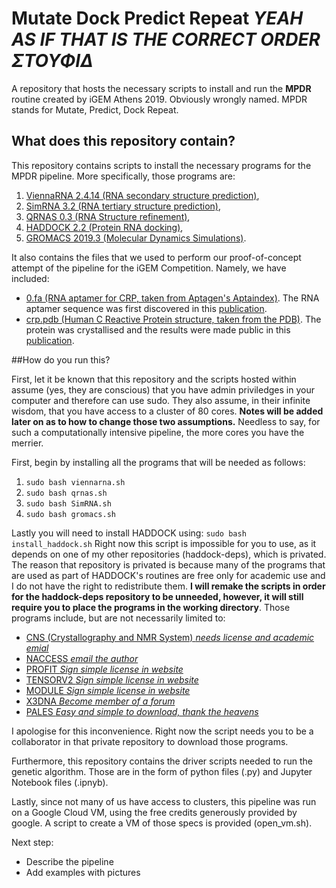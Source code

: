 # Mutate Dock Predict Repeat *YEAH AS IF THAT IS THE CORRECT ORDER ΣΤΟΥΦΙΔ*

A repository that hosts the necessary scripts to install and run the **MPDR** routine created by iGEM Athens 2019. Obviously wrongly named. MPDR stands for Mutate, Predict, Dock Repeat.

## What does this repository contain?

This repository contains scripts to install the necessary programs for the MPDR pipeline. More specifically, those programs are:
1. [ViennaRNA 2.4.14 (RNA secondary structure prediction)](https://www.tbi.univie.ac.at/RNA/),
2. [SimRNA 3.2 (RNA tertiary structure prediction)](http://genesilico.pl/software/stand-alone/simrna),
3. [QRNAS 0.3 (RNA Structure refinement)](http://genesilico.pl/software/stand-alone/qrnas),
4. [HADDOCK 2.2 (Protein RNA docking)](https://haddock.science.uu.nl/),
5. [GROMACS 2019.3 (Molecular Dynamics Simulations)](http://manual.gromacs.org/documentation/).

It also contains the files that we used to perform our proof-of-concept attempt of the pipeline for the iGEM Competition. Namely, we have included:

 * [0.fa (RNA aptamer for CRP, taken from Aptagen's Aptaindex)](https://www.aptagen.com/aptamer/454/c-reactive-protein). The RNA aptamer sequence was first discovered in this [publication](https://www.ncbi.nlm.nih.gov/pubmed/18066708).
 * [crp.pdb (Human C Reactive Protein structure, taken from the PDB)](http://www.rcsb.org/structure/3L2Y). The protein was crystallised and the results were made public in this [publication](https://onlinelibrary.wiley.com/doi/epdf/10.1002/jmr.1090?referrer_access_token=sCYf1bjtd5G3z-Fs9O5ynk4keas67K9QMdWULTWMo8NPWaA9ORSiI17d0BpvTifVHxZkwXwvCzEhmceJ7stFO0NuRjCXufzUtqKZ24G6rqaKDHgM0tCLQz3d-BVg64eRPVkHgwVozjfwmMshYhfwRw%3D%3D).

##How do you run this?

First, let it be known that this repository and the scripts hosted within assume (yes, they are conscious) that you have admin priviledges in your computer and therefore can use sudo. They also assume, in their infinite wisdom, that you have access to a cluster of 80 cores. **Notes will be added later on as to how to change those two assumptions.** Needless to say, for such a computationally intensive pipeline, the more cores you have the merrier.

First, begin by installing all the programs that will be needed as follows:
1. ` sudo bash viennarna.sh `
2. ` sudo bash qrnas.sh `
3. ` sudo bash SimRNA.sh `
4. ` sudo bash gromacs.sh `

Lastly you will need to install HADDOCK using:
` sudo bash install_haddock.sh `
Right now this script is impossible for you to use, as it depends on one of my other repositories (haddock-deps), which is privated. The reason that repository is privated is because many of the programs that are used as part of HADDOCK's routines are free only for academic use and I do not have the right to redistribute them. **I will remake the scripts in order for the haddock-deps repository to be unneeded, however, it will still require you to place the programs in the working directory**. Those programs include, but are not necessarily limited to:

* [CNS (Crystallography and NMR System) *needs license and academic emial*](https://www.mrc-lmb.cam.ac.uk/public/xtal/doc/cns/cns_1.3/main/frame.html)
* [NACCESS *email the author*](http://wolf.bms.umist.ac.uk/naccess)
* [PROFIT *Sign simple license in website*](http://www.bioinf.org.uk/software/)
* [TENSORV2 *Sign simple license in website*](http://www.ibs.fr/research/scientific-output/software/tensor/?lang=en)
* [MODULE *Sign simple license in website*](http://www.ibs.fr/research/scientific-output/software/module/?lang=en)
* [X3DNA *Become member of a forum*](http://forum.x3dna.org/site-announcements/download-instructions/)
* [PALES *Easy and simple to download, thank the heavens*](https://spin.niddk.nih.gov/bax/software/PALES/index.html)

I apologise for this inconvenience. Right now the script needs you to be a collaborator in that private repository to download those programs.

Furthermore, this repository contains the driver scripts needed to run the genetic algorithm. Those are in the form of python files (.py) and Jupyter Notebook files (.ipnyb).

Lastly, since not many of us have access to clusters, this pipeline was run on a Google Cloud VM, using the free credits generously provided by google. A script to create a VM of those specs is provided (open_vm.sh).

Next step:
* Describe the pipeline
* Add examples with pictures
